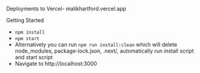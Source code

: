 Deployments to Vercel- malikhartford.vercel.app

Getting Started

* `npm install`
* `npm start`
* Alternatively you can run `npm run install:clean` which will delete node_modules, package-lock.json, .next/, automatically run install script and start script
* Navigate to http://localhost:3000